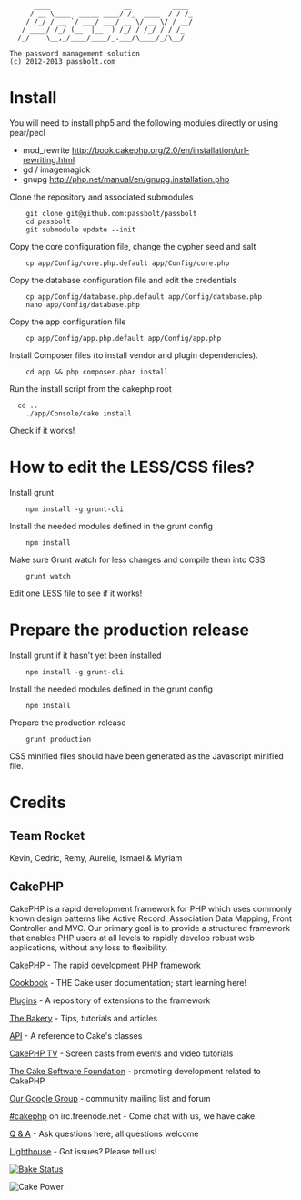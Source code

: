 	      ____                  __          ____
	     / __ \____  _____ ____/ /_  ____  / / /_
	    / /_/ / __ `/ ___/ ___/ __ \/ __ \/ / __/
	   / ____/ /_/ (__  |__  ) /_/ / /_/ / / /_
	  /_/    \__,_/____/____/_.___/\____/_/\__/
	
	The password management solution
	(c) 2012-2013 passbolt.com

Install
=========

You will need to install php5 and the following modules directly or using pear/pecl
- mod_rewrite http://book.cakephp.org/2.0/en/installation/url-rewriting.html
- gd / imagemagick
- gnupg http://php.net/manual/en/gnupg.installation.php

Clone the repository and associated submodules
```
	git clone git@github.com:passbolt/passbolt
	cd passbolt
	git submodule update --init
```
Copy the core configuration file, change the cypher seed and salt
```
	cp app/Config/core.php.default app/Config/core.php
```
Copy the database configuration file and edit the credentials
```
	cp app/Config/database.php.default app/Config/database.php
	nano app/Config/database.php
```
Copy the app configuration file
```
	cp app/Config/app.php.default app/Config/app.php
```
Install Composer files (to install vendor and plugin dependencies).
```
	cd app && php composer.phar install
```
Run the install script from the cakephp root
```
  cd ..
	./app/Console/cake install
```
Check if it works!


How to edit the LESS/CSS files?
=========

Install grunt
```
	npm install -g grunt-cli
```
Install the needed modules defined in the grunt config
```
	npm install
```
Make sure Grunt watch for less changes and compile them into CSS
```
	grunt watch
```
Edit one LESS file to see if it works!

Prepare the production release
=========

Install grunt if it hasn't yet been installed
```
	npm install -g grunt-cli
```
Install the needed modules defined in the grunt config
```
	npm install
```
Prepare the production release
```
	grunt production
```
CSS minified files should have been generated as the Javascript minified file.

Credits
=========

Team Rocket
------
Kevin, Cedric, Remy, Aurelie, Ismael & Myriam


CakePHP
--------

CakePHP is a rapid development framework for PHP which uses commonly known design patterns like Active Record, Association Data Mapping, Front Controller and MVC.
Our primary goal is to provide a structured framework that enables PHP users at all levels to rapidly develop robust web applications, without any loss to flexibility.

[CakePHP](http://www.cakephp.org) - The rapid development PHP framework

[Cookbook](http://book.cakephp.org) - THE Cake user documentation; start learning here!

[Plugins](http://plugins.cakephp.org/) - A repository of extensions to the framework

[The Bakery](http://bakery.cakephp.org) - Tips, tutorials and articles

[API](http://api.cakephp.org) - A reference to Cake's classes

[CakePHP TV](http://tv.cakephp.org) - Screen casts from events and video tutorials

[The Cake Software Foundation](http://cakefoundation.org/) - promoting development related to CakePHP

[Our Google Group](http://groups.google.com/group/cake-php) - community mailing list and forum

[#cakephp](http://webchat.freenode.net/?channels=#cakephp) on irc.freenode.net - Come chat with us, we have cake.

[Q & A](http://ask.cakephp.org/) - Ask questions here, all questions welcome

[Lighthouse](http://cakephp.lighthouseapp.com/) - Got issues? Please tell us!

[![Bake Status](https://secure.travis-ci.org/cakephp/cakephp.png?branch=master)](http://travis-ci.org/cakephp/cakephp)

![Cake Power](https://raw.github.com/cakephp/cakephp/master/lib/Cake/Console/Templates/skel/webroot/img/cake.power.gif)
